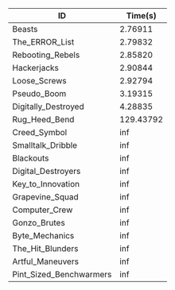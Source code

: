 |ID|Time(s)|
|-|-|
|Beasts|2.76911|
|The_ERROR_List|2.79832|
|Rebooting_Rebels|2.85820|
|Hackerjacks|2.90844|
|Loose_Screws|2.92794|
|Pseudo_Boom|3.19315|
|Digitally_Destroyed|4.28835|
|Rug_Heed_Bend|129.43792|
|Creed_Symbol|inf|
|Smalltalk_Dribble|inf|
|Blackouts|inf|
|Digital_Destroyers|inf|
|Key_to_Innovation|inf|
|Grapevine_Squad|inf|
|Computer_Crew|inf|
|Gonzo_Brutes|inf|
|Byte_Mechanics|inf|
|The_Hit_Blunders|inf|
|Artful_Maneuvers|inf|
|Pint_Sized_Benchwarmers|inf|
